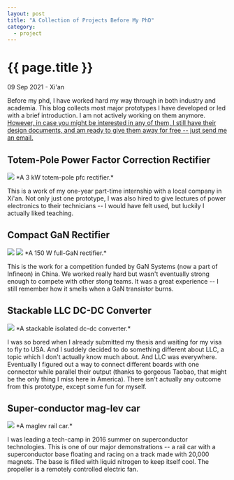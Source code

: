 ```yaml
---
layout: post
title: "A Collection of Projects Before My PhD"
category: 
  - project
---
```


{{ page.title }}
================

<p class="meta">09 Sep 2021 - Xi'an</p>
Before my phd, I have worked hard my way through in both industry and academia. This blog collects most major prototypes I have developed or led with a brief introduction. I am not actively working on them anymore. <u>However, in case you might be interested in any of them, I still have their design documents, and am ready to give them away for free -- just send me an email.</u>

## Totem-Pole Power Factor Correction Rectifier
<img src="/images/posts/industrial_experience/SiC_totem_pole_prototype_Aside.png">
*A 3 kW totem-pole pfc rectifier.*

This is a work of my one-year part-time internship with a local company in Xi'an. Not only just one prototype, I was also hired to give lectures of power electronics to their technicians -- I would have felt used, but luckily I actually liked teaching.

## Compact GaN Rectifier
<img src="/images/posts/industrial_experience/GaN_totem_pole_prototype_Aside.png">
<img src="/images/posts/industrial_experience/GaN_totem_pole_prototype_Bside.png">
*A 150 W full-GaN rectifier.*

This is the work for a competition funded by GaN Systems (now a part of Infineon) in China. We worked really hard but wasn't eventually strong enough to compete with other stong teams. It was a great experience -- I still remember how it smells when a GaN transistor burns. 

## Stackable LLC DC-DC Converter
<img src="/images/posts/industrial_experience/llc_stackable.png">
*A stackable isolated dc-dc converter.*

I was so bored when I already submitted my thesis and waiting for my visa to fly to USA. And I suddely decided to do something different about LLC, a topic which I don't actually know much about. And LLC was everywhere. Eventually I figured out a way to connect different boards with one connector while parallel their output (thanks to gorgeous Taobao, that might be the only thing I miss here in America). There isn't actually any outcome from this prototype, except some fun for myself.

## Super-conductor mag-lev car
<img src="/images/posts/superconductor_camp/super_conductor_magrail.jpeg">
*A maglev rail car.*

I was leading a tech-camp in 2016 summer on superconductor technologies. This is one of our major demonstrations -- a rail car with a superconductor base floating and racing on a track made with 20,000 magnets. The base is filled with liquid nitrogen to keep itself cool. The propeller is a remotely controlled electric fan.
